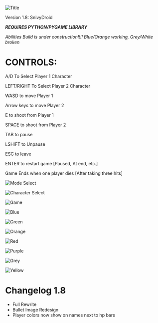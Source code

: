 ![Title](https://i.imgur.com/pvWhary.png) 

Version 1.8: SnivyDroid

***REQUIRES PYTHON/PYGAME LIBRARY***

*Abilities Build is under construction!!!! Blue/Orange working, Grey/White broken*
# CONTROLS:
A/D To Select Player 1 Character

LEFT/RIGHT To Select Player 2 Character

WASD to move Player 1

Arrow keys to move Player 2

E to shoot from Player 1

SPACE to shoot from Player 2

TAB to pause

LSHIFT to Unpause

ESC to leave

ENTER to restart game [Paused, At end, etc.]

Game Ends when one player dies [After taking three hits]

![Mode Select](https://i.imgur.com/MyDVS7t.png "Mode Select")

![Character Select](https://i.imgur.com/fo8ZRiq.png "Character Select")

![Game](https://i.imgur.com/wL76rxt.png "Game in Action")

![Blue](https://i.imgur.com/pD5AZqO.png "Blue")

![Green](https://i.imgur.com/xsTXprV.png "Green")

![Orange](https://i.imgur.com/LDyIXrp.png "Orange")

![Red](https://i.imgur.com/UcZDa4W.png "Red")

![Purple](https://i.imgur.com/hOSbbuM.png "Purple")

![Grey](https://i.imgur.com/fFwBq3y.png "Grey")

![Yellow](https://i.imgur.com/rXCyQo1.png "Yellow")

# Changelog 1.8
- Full Rewrite
- Bullet Image Redesign
- Player colors now show on names next to hp bars
